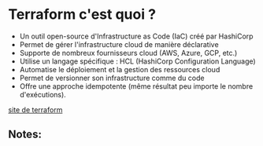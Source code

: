 # Terraform c'est quoi ?

* Un outil open-source d'Infrastructure as Code (IaC) créé par HashiCorp
* Permet de gérer l'infrastructure cloud de manière déclarative
* Supporte de nombreux fournisseurs cloud (AWS, Azure, GCP, etc.)
* Utilise un langage spécifique : HCL (HashiCorp Configuration Language)
* Automatise le déploiement et la gestion des ressources cloud
* Permet de versionner son infrastructure comme du code
* Offre une approche idempotente (même résultat peu importe le nombre d'exécutions).

[site de terraform](https://www.terraform.io/)
<!-- .element: class="credits" -->

Notes:
- 
